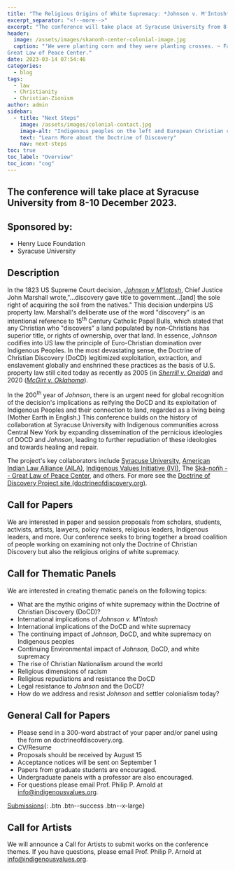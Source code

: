 ```yaml
---
title: "The Religious Origins of White Supremacy: *Johnson v. M'Intosh* and the Doctrine of Christian Discovery."
excerpt_separator: "<!--more-->"
excerpt: "The conference will take place at Syracuse University from 8-10 December 2023."
header:
  image: /assets/images/skanonh-center-colonial-image.jpg
  caption: "'We were planting corn and they were planting crosses. ~ Faithkeeper Oren Lyons.' Image from the Skä•noñh
Great Law of Peace Center."
date: 2023-03-14 07:54:46
categories:
  - blog
tags:
  - law
  - Christianity
  - Christian-Zionism
author: admin
sidebar:
  - title: "Next Steps"
    image: /assets/images/colonial-contact.jpg
    image-alt: "Indigenous peoples on the left and European Christian colonizers on the right planting a cross. In the middle is Mother Earth."
    text: "Learn More about the Doctrine of Discovery"
    nav: next-steps 
toc: true
toc_label: "Overview"
toc_icon: "cog" 
---
```

## The conference will take place at Syracuse University from 8-10 December 2023.

## Sponsored by:

-   Henry Luce Foundation
-   Syracuse University

## Description

In the 1823 US Supreme Court decision, [*Johnson v M'Intosh*](https://www.oyez.org/cases/1789-1850/21us543), Chief Justice John Marshall wrote,"...discovery gave title to government...[and] the sole right of acquiring the soil from the natives." This decision underpins US property law. Marshall's deliberate use of the word "discovery" is an intentional reference to 15<sup>th</sup> Century Catholic Papal Bulls, which stated that any Christian who "discovers" a land populated by non-Christians has superior title, or rights of ownership, over that land. In essence, *Johnson* codifies into US law the principle of Euro-Christian domination over Indigenous Peoples. In the most devastating sense, the Doctrine of Christian Discovery (DoCD) legitimized exploitation, extraction, and enslavement globally and enshrined these practices as the basis of U.S. property law still cited today as recently as 2005 (in [*Sherrill v. Oneida*](https://www.oyez.org/cases/2004/03-855)) and 2020 ([*McGirt v. Oklahoma*](https://www.oyez.org/cases/2019/18-9526)).

In the 200<sup>th</sup> year of *Johnson*, there is an urgent need for global recognition of the decision's implications as reifying the DoCD and its exploitation of Indigenous Peoples and their connection to land, regarded as a living being (Mother Earth in English.) This conference builds on the history of collaboration at Syracuse University with Indigenous communities across Central New York by expanding dissemination of the pernicious ideologies of DOCD and *Johnson*, leading to further repudiation of these ideologies and towards healing and repair.

The project's key collaborators include [Syracuse University](https://syracuse.edu), [American Indian Law Alliance (AILA)](https://aila.ngo), [Indigenous Values Initiative (IVI)](https://indigenousvalues.org/), The [Skä-noñh -- Great Law of Peace Center](https://www.skanonhcenter.org/), and others. For more see the [Doctrine of Discovery Project site (doctrineofdiscovery.org)](https://doctrineofdiscovery.org/).

## Call for Papers

We are interested in paper and session proposals from scholars, students, activists, artists, lawyers, policy makers, religious leaders, Indigenous leaders, and more. Our conference seeks to bring together a broad coalition of people working on examining not only the Doctrine of Christian Discovery but also the religious origins of white supremacy.

## Call for Thematic Panels

We are interested in creating thematic panels on the following topics:

-   What are the mythic origins of white supremacy within the Doctrine of Christian Discovery (DoCD)?
-   International implications of *Johnson v. M'Intosh*
-   International implications of the DoCD and white supremacy
-   The continuing impact of *Johnson,* DoCD, and white supremacy on Indigenous peoples
-   Continuing Environmental impact of *Johnson,* DoCD, and white supremacy
-   The rise of Christian Nationalism around the world
-   Religious dimensions of racism
-   Religious repudiations and resistance the DoCD
-   Legal resistance to *Johnson* and the DoCD?
-   How do we address and resist *Johnson* and settler colonialism today?

## General Call for Papers

-   Please send in a 300-word abstract of your paper and/or panel using the form on doctrineofdiscovery.org.
-   CV/Resume
-   Proposals should be received by August 15
-   Acceptance notices will be sent on September 1
-   Papers from graduate students are encouraged.
-   Undergraduate panels with a professor are also encouraged.
-   For questions please email Prof. Philip P. Arnold at <info@indigenousvalues.org>.

[Submissions](https://forms.gle/cZ1ZiUUbQ4BDXykU8){: .btn .btn--success .btn--x-large}

## Call for Artists

We will announce a Call for Artists to submit works on the conference themes. If you have questions, please email Prof. Philip P. Arnold at <info@indigenousvalues.org>.